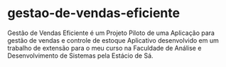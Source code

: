 # gestao-de-vendas-eficiente
 Gestão de Vendas Eficiente é um Projeto Piloto de uma Aplicação para gestão de vendas e controle de estoque Aplicativo desenvolvido em um trabalho de extensão para o meu curso na  Faculdade de  Análise e Desenvolvimento de Sistemas pela Estácio de Sá.
